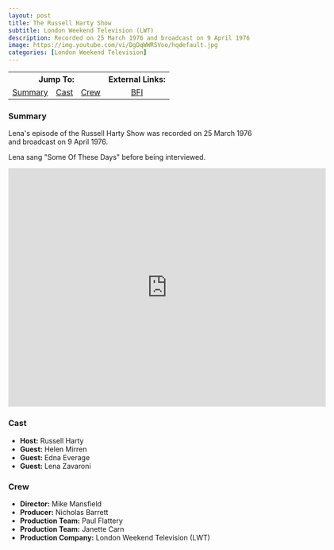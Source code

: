 ```yaml
---
layout: post
title: The Russell Harty Show
subtitle: London Weekend Television (LWT)
description: Recorded on 25 March 1976 and broadcast on 9 April 1976
image: https://img.youtube.com/vi/DgDqWWRSVoo/hqdefault.jpg
categories: [London Weekend Television]
---
```


<table>
<tr align="center">
<th colspan="3">Jump To:</th>
<th colspan="1">External Links:</th>
</tr>

<tr align="center">
<td><a href="#summary">Summary</a></td>
<td><a href="#cast">Cast</a></td>
<td><a href="#crew">Crew</a></td>
<td><a href="http://www.bfi.org.uk/films-tv-people/4ce2b83e0b648">BFI</a></td>
</tr>
</table>

### Summary
Lena's episode of the Russell Harty Show was recorded on 25 March 1976 and broadcast on 9 April 1976.

Lena sang "Some Of These Days" before being interviewed.

<div class="responsive-video">
<iframe width="640px" height="480px" src="https://www.youtube.com/embed/DgDqWWRSVoo?rel=0&showinfo=1" frameborder="0" allowfullscreen=""></iframe>
</div>

### Cast
* **Host:** Russell Harty
* **Guest:** Helen Mirren
* **Guest:** Edna Everage
* **Guest:** Lena Zavaroni

### Crew
* **Director:** Mike Mansfield
* **Producer:** Nicholas Barrett
* **Production Team:** Paul Flattery
* **Production Team:** Janette Carn
* **Production Company:** London Weekend Television (LWT)

